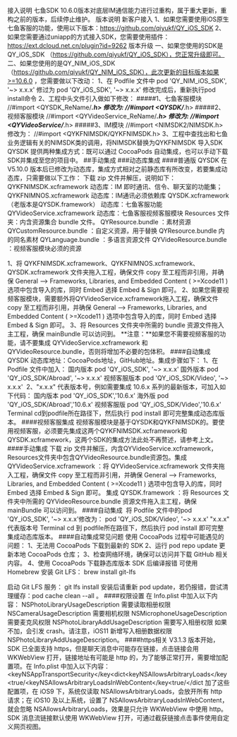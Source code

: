 接入说明
七鱼SDK 10.6.0版本对底层IM通信能力进行过重构，属于重大更新，重构之前的版本，后续停止维护。
版本说明
新客户接入
1、如果您需要使用iOS原生七鱼客服的功能，使用以下版本：https://github.com/qiyukf/QY_iOS_SDK
2、如果您需要通过uniapp的方式接入SDK，您需要使用插件：https://ext.dcloud.net.cn/plugin?id=9262
版本升级
一、如果您使用的SDK是QY_iOS_SDK （https://github.com/qiyukf/QY_iOS_SDK），您正常升级即可。
二、如果您使用的是QY_NIM_iOS_SDK （https://github.com/qiyukf/QY_NIM_iOS_SDK），此次更新的目标版本如果>=10.6.0 ，您需要做以下改动：
1、在 Podfile 文件中
pod 'QY_NIM_iOS_SDK', '~> x.x.x'
修过为
pod 'QY_iOS_SDK', '~> x.x.x'
修改完成后，重新执行pod install命令
2、工程中头文件引入做如下修改：
#####1、七鱼客服模块
//#import <QYSDK_ReName/***.h>
修改为:
//#import <QYSDK/***.h>
#####2、视频客服模块
//#import <QYVideoService_ReName/***.h>
修改为:
//#import <QYVideoService/***.h>
#####3、IM模块
//#import <NIMSDK2/NIMSDK.h>
修改为：
//#import <QYKFNIMSDK/QYKFNIMSDK.h>
3、工程中查找出和七鱼业务逻辑有关的NIMSDK类的调用，将NIMSDK替换为QYKFNIMSDK
导入SDK
QYSDK 提供两种集成方式：既可以通过 CocoaPods 自动集成，也可以手动下载 SDK并集成至您的项目中。
##手动集成
###动态库集成
####普通版
QYSDK 在 V5.10.0 版本后已修改为动态库，集成方式相对之前静态库有所改变，若要集成动态库，只需要做以下工作：
下载 zip 文件并解压，说明如下：​
QYKFNIMSDK.xcframework 动态库：IM 即时通讯、信令、聊天室的功能集；​
QYKFNIMNOS.xcframework 动态库：IM通讯必须依赖库
QYSDK.xcframework（老版本是QYSDK.framework） 动态库：七鱼客服功能
QYVideoService.xcframework 动态库：七鱼客服视频客服模块
Resources 文件夹：内含资源集合 bundle 文件。
QYResource.bundle ：素材资源
QYCustomResource.bundle ：自定义资源，用于替换 QYResource.bundle 内的同名素材
QYLanguage.bundle ：多语言资源文件
QYVideoResource.bundle ：视频客服模块必须的资源

1、将 QYKFNIMSDK.xcframework、QYKFNIMNOS.xcframework、QYSDK.xcframework 文件夹拖入工程，确保文件 copy 至工程而非引用，并确保 General —> Frameworks, Libraries, and Embedded Content ( >=Xcode11 ) 选项中包含导入的库，同时 Embed 选择 Embed & Sign 即可。
2、如果您需要视频客服模块，需要额外将QYVideoService.xcframework拖入工程，确保文件 copy 至工程而非引用，并确保 General —> Frameworks, Libraries, and Embedded Content ( >=Xcode11 ) 选项中包含导入的库，同时 Embed 选择 Embed & Sign 即可。
3、将 Resources 文件夹中所需的 bundle 资源文件拖入主工程，确保 mainBundle 可以访问到。
**注意：**如果您不需要视频客服的功能，请不要集成 QYVideoService.xcframework 和 QYVideoResource.bundle，否则将增加不必要的包体积。
####自动集成
QYSDK 动态库地址：CocoaPods地址，GitHub地址。集成步骤如下：
1、在 Podfile 文件中加入：
国内版本
pod 'QY_iOS_SDK', '~> x.x.x'
国外版本
pod 'QY_iOS_SDK/Abroad', '~> x.x.x'
视频客服版本
pod 'QY_iOS_SDK/Video', '~> x.x.x'
​
2、"x.x.x" 代表版本号，例如需要集成 10.6.x 系列的最新版本，可加入如下代码：
国内版本 
pod 'QY_iOS_SDK','10.6.x'
海外版
pod 'QY_iOS_SDK/Abroad','10.6.x'
视频客服版
pod 'QY_iOS_SDK/Video','10.6.x'
​
Terminal cd到podfile所在路径下，然后执行 pod install 即可完整集成动态库版本。
####视频客服集成
视频客服模块是基于QYSDK和QYKFNIMSDK的。要使用视频客服，必须要先集成这两个QYKFNIMSDK.xcframework和QYSDK.xcframework，这两个SDK的集成方法此处不再赘述，请参考上文。
####手动集成
下载 zip 文件并解压，内含QYVideoService.xcframework，Resources文件夹中包含QYVideoResource.bundle资源包。
​
集成 QYVideoService.xcframework ：将 QYVideoService.xcframework 文件夹拖入工程，确保文件 copy 至工程而非引用，并确保 General —> Frameworks, Libraries, and Embedded Content ( >=Xcode11 ) 选项中包含导入的库，同时 Embed 选择 Embed & Sign 即可。
集成 QYSDK.framework ：将 Resources 文件夹中所需的 QYVideoResource.bundle 资源文件拖入主工程，确保 mainBundle 可以访问到。
####自动集成
​
将 Podfile 文件中的pod 'QY_iOS_SDK', '~> x.x.x'修改为：
pod 'QY_iOS_SDK/Video', '~> x.x.x'
"x.x.x" 代表版本号
Terminal cd 到 podfile所在路径下，然后执行 pod install 即可完整集成动态库版本。
####自动集成常见问题
使用 CocoaPods 过程中可能遇见的问题：
1、无法用 CocoaPods 下载到最新的 SDK
2、运行 pod repo update 更新本地 CocoaPods 仓库；
3、检查网络环境，确保可以访问并下载 GitHub 相关内容。
4、使用 CocoaPods 下载静态库版本 SDK 后编译报错
可使用 Homebrew 安装 Git LFS：
brew install git-lfs

启动 Git LFS 服务：
git lfs install
安装后请重新 pod update，若仍报错，尝试清理缓存：pod cache clean --all 。
####权限设置
在 Info.plist 中加入以下内容：
<key>NSPhotoLibraryUsageDescription</key>
<string>需要读取相册权限</string>
<key>NSCameraUsageDescription</key>
<string>需要相机权限</string>
<key>NSMicrophoneUsageDescription</key>
<string>需要麦克风权限</string>
<key>NSPhotoLibraryAddUsageDescription</key>
<string>需要写入相册权限</string>
如果不加，会引发 crash。请注意，iOS11 新增写入相册数据权限 NSPhotoLibraryAddUsageDescription。
####https相关
V3.1.3 版本开始，SDK 已全面支持 https，但是聊天消息中可能存在链接，点击链接会用 WKWebView 打开，链接地址有可能是 http 的，为了能够正常打开，需要增加配置项。在 Info.plist 中加入以下内容：
<keyNSAppTransportSecurity</key<dict<keyNSAllowsArbitraryLoads</key<true/<keyNSAllowsArbitraryLoadsInWebContent</key<true/</dict
加了这些配置项，在 iOS9 下，系统仅读取 NSAllowsArbitraryLoads，会放开所有 http 请求；在 iOS10 及以上系统，设置了 NSAllowsArbitraryLoadsInWebContent，就会忽略 NSAllowsArbitraryLoads，效果是只允许 WKWebView 中使用 http。SDK 消息流链接默认使用 WKWebView 打开，可通过截获链接点击事件使用自定义网页视图。

